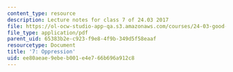 ```yaml
---
content_type: resource
description: Lecture notes for class 7 of 24.03 2017
file: https://ol-ocw-studio-app-qa.s3.amazonaws.com/courses/24-03-good-food-ethics-and-politics-of-food-spring-2017/ee80aeae9ebeb001e4e766b696a912c8_MIT24_03S17_lec07.pdf
file_type: application/pdf
parent_uid: 65383b2e-c923-f9e8-4f9b-349d5f58eaaf
resourcetype: Document
title: '7: Oppression'
uid: ee80aeae-9ebe-b001-e4e7-66b696a912c8
---
```

